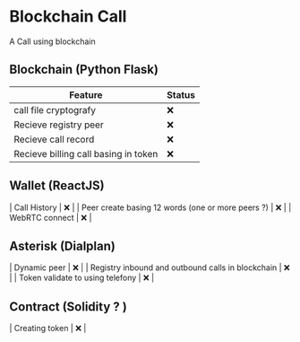 # Blockchain Call
A Call using blockchain

## Blockchain (Python Flask)

| Feature  | Status |
| ------------- | ------------- |
| call file cryptografy   | ❌  |
| Recieve registry peer  | ❌  |
| Recieve call record   | ❌  |
| Recieve billing call basing in token    | ❌ |

## Wallet (ReactJS)

| Call History | ❌ |
| Peer create basing 12 words (one or more peers ?)  | ❌ |
| WebRTC connect | ❌ |

## Asterisk (Dialplan)
| Dynamic peer | ❌ |
| Registry inbound and outbound calls in blockchain | ❌ | 
| Token validate to using telefony | ❌ |

## Contract (Solidity ? )
| Creating token   | ❌ |